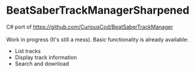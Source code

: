 # BeatSaberTrackManagerSharpened
C# port of https://github.com/CuriousCod/BeatSaberTrackManager </br> </br>
Work in progress (It's still a mess). Basic functionality is already available: 
- List tracks
- Display track information
- Search and download

